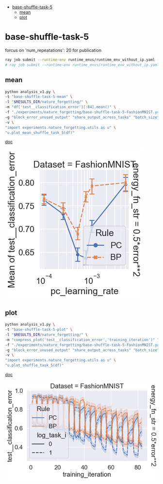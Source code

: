 - [base-shuffle-task-5](#base-shuffle-task-5)
  - [mean](#mean)
  - [plot](#plot)

<!-- # base

```bash
ray job submit --runtime-env runtime_envs/runtime_env_without_ip.yaml --address $pssr -- python main.py -c nature_forgetting/base
```

## mean

```bash
python analysis_v1.py \
-p "sns.set_theme()" \
-t "mean" \
-l "$RESULTS_DIR/nature_forgetting/" \
-m "df['test__classification_error'].mean()" \
-f "./experiments/nature_forgetting/base.yaml" \
-g "block_error_unused_output" "share_output_across_tasks" "batch_size" \
-v \
"import experiments.nature_forgetting.utils as u" \
"u.plot_mean(df)"
```

[doc](./mean.md)

## plot

```bash
python analysis_v1.py \
-p "sns.set_theme()" \
-t "plot" \
-l "$RESULTS_DIR/nature_forgetting/" \
-m "compress_plot('test__classification_error','training_iteration')" "df['test__classification_error'].mean()" \
-f "./experiments/nature_forgetting/base.yaml" \
-g "block_error_unused_output" "share_output_across_tasks" "batch_size" \
-v \
"import experiments.nature_forgetting.utils as u" \
"u.plot(df)"
```

[doc](./plot.md)

'block_error_unused_output': False, 'share_output_across_tasks': True, 'batch_size': 60 is the best, focusing on these configs

# base-1

```bash
ray job submit --runtime-env runtime_envs/runtime_env_without_ip.yaml --address $pssr -- python main.py -c nature_forgetting/base-1
```

## mean

```bash
python analysis_v1.py \
-p "sns.set_theme()" \
-t "base-1-mean" \
-l "$RESULTS_DIR/nature_forgetting/" \
-m "df['test__classification_error'].mean()" \
-f "./experiments/nature_forgetting/base-1.yaml" \
-g "block_error_unused_output" "share_output_across_tasks" "batch_size" \
-v \
"import experiments.nature_forgetting.utils as u" \
"u.plot_mean(df)"
```

[doc](./base-1-mean.md)

## plot

```bash
python analysis_v1.py \
-p "sns.set_theme()" \
-t "base-1-plot" \
-l "$RESULTS_DIR/nature_forgetting/" \
-m "compress_plot('test__classification_error','training_iteration')" "df['test__classification_error'].mean()" \
-f "./experiments/nature_forgetting/base-1.yaml" \
-g "block_error_unused_output" "share_output_across_tasks" "batch_size" \
-v \
"import experiments.nature_forgetting.utils as u" \
"u.plot(df)"
```

[doc](./base-1-plot.md)

'batch_size': 500 has most significant difference between RD and BP

# base-2

```bash
ray job submit --runtime-env runtime_envs/runtime_env_without_ip.yaml --address $pssr -- python main.py -c nature_forgetting/base-2
```

## mean

```bash
python analysis_v1.py \
-p "sns.set_theme()" \
-t "base-2-mean" \
-l "$RESULTS_DIR/nature_forgetting/" \
-m "df['test__classification_error'].mean()" \
-f "./experiments/nature_forgetting/base-2.yaml" \
-g "block_error_unused_output" "share_output_across_tasks" "batch_size" "num_repeatations" \
-v \
"import experiments.nature_forgetting.utils as u" \
"u.plot_mean(df)"
```

[doc](./base-2-mean.md)

## plot

```bash
python analysis_v1.py \
-p "sns.set_theme()" \
-t "base-2-plot" \
-l "$RESULTS_DIR/nature_forgetting/" \
-m "compress_plot('test__classification_error','training_iteration')" "df['test__classification_error'].mean()" \
-f "./experiments/nature_forgetting/base-2.yaml" \
-g "block_error_unused_output" "share_output_across_tasks" "batch_size" "num_repeatations" \
-v \
"import experiments.nature_forgetting.utils as u" \
"u.plot(df)"
```

[doc](./base-2-plot.md)

Shuffle task to cancel bias across task selection.

# base-shuffle-task

```bash
ray job submit --runtime-env runtime_envs/runtime_env_without_ip.yaml --address $pssr -- python main.py -c nature_forgetting/base-shuffle-task
```

## mean

```bash
python analysis_v1.py \
-p "sns.set_theme()" \
-t "base-shuffle-task-mean" \
-l "$RESULTS_DIR/nature_forgetting/" \
-m "df['test__classification_error'].mean()" \
-f "./experiments/nature_forgetting/base-shuffle-task.yaml" \
-g "block_error_unused_output" "share_output_across_tasks" "batch_size" "num_repeatations" \
-v \
"import experiments.nature_forgetting.utils as u" \
"u.plot_mean(df)"
```

[doc](./base-shuffle-task-mean.md)

## plot

```bash
python analysis_v1.py \
-p "sns.set_theme()" \
-t "base-shuffle-task-plot" \
-l "$RESULTS_DIR/nature_forgetting/" \
-m "compress_plot('test__classification_error','training_iteration')" "df['test__classification_error'].mean()" \
-f "./experiments/nature_forgetting/base-shuffle-task.yaml" \
-g "block_error_unused_output" "share_output_across_tasks" "batch_size" "num_repeatations" \
-v \
"import experiments.nature_forgetting.utils as u" \
"u.plot(df)"
```

[doc](./base-shuffle-task-plot.md)

# base-shuffle-task-1

```bash
ray job submit --runtime-env runtime_envs/runtime_env_without_ip.yaml --address $pssr -- python main.py -c nature_forgetting/base-shuffle-task-1
```

## mean

```bash
python analysis_v1.py \
-p "sns.set_theme()" \
-t "base-shuffle-task-1-mean" \
-l "$RESULTS_DIR/nature_forgetting/" \
-m "df['test__classification_error'].mean()" \
-f "./experiments/nature_forgetting/base-shuffle-task-1.yaml" \
-g "block_error_unused_output" "share_output_across_tasks" "batch_size" "num_repeatations" \
-v \
"import experiments.nature_forgetting.utils as u" \
"u.plot_mean(df)"
```

[doc](./base-shuffle-task-1-mean.md)

## plot

```bash
python analysis_v1.py \
-p "sns.set_theme()" \
-t "base-shuffle-task-1-plot" \
-l "$RESULTS_DIR/nature_forgetting/" \
-m "compress_plot('test__classification_error','training_iteration')" "df['test__classification_error'].mean()" \
-f "./experiments/nature_forgetting/base-shuffle-task-1.yaml" \
-g "block_error_unused_output" "share_output_across_tasks" "batch_size" "num_repeatations" \
-v \
"import experiments.nature_forgetting.utils as u" \
"u.plot(df)"
```

[doc](./base-shuffle-task-1-plot.md)

- 'block_error_unused_output': False, 'share_output_across_tasks': True, 'batch_size': 500, 'num_repeatations': 4
- 'block_error_unused_output': False, 'share_output_across_tasks': True, 'batch_size': 500, 'num_repeatations': 20

These two looks nice, keep going.

# base-shuffle-task-2

- 'batch_size': 500, 'num_repeatations': 4

I feel this one is most appropriate.

```bash
CUDA_VISIBLE_DEVICES=1,2,3 ray job submit --runtime-env runtime_envs/runtime_env_without_ip.yaml --address $pssr -- python main.py -c nature_forgetting/base-shuffle-task-2
```

## mean

```bash
python analysis_v1.py \
-p "sns.set_theme()" \
-t "base-shuffle-task-2-mean" \
-l "$RESULTS_DIR/nature_forgetting/" \
-m "df['test__classification_error'].mean()" \
-f "./experiments/nature_forgetting/base-shuffle-task-2.yaml" \
-g "block_error_unused_output" "share_output_across_tasks" "batch_size" "num_repeatations" "partial_num" \
-v \
"import experiments.nature_forgetting.utils as u" \
"u.plot_mean(df)"
```

[doc](./base-shuffle-task-2-mean.md)

## plot

```bash
python analysis_v1.py \
-p "sns.set_theme()" \
-t "base-shuffle-task-2-plot" \
-l "$RESULTS_DIR/nature_forgetting/" \
-m "compress_plot('test__classification_error','training_iteration')" "df['test__classification_error'].mean()" \
-f "./experiments/nature_forgetting/base-shuffle-task-2.yaml" \
-g "block_error_unused_output" "share_output_across_tasks" "batch_size" "num_repeatations" "partial_num" \
-v \
"import experiments.nature_forgetting.utils as u" \
"u.plot(df)"
```

[doc](./base-shuffle-task-2-plot.md)

# base-shuffle-task-3

'partial_num': 600 for FashionMNIST
'partial_num': 6000 for CIFAR10

```bash
CUDA_VISIBLE_DEVICES=1 ray job submit --runtime-env runtime_envs/runtime_env_without_ip.yaml --address $pssr -- python main.py -c nature_forgetting/base-shuffle-task-3-FashionMNIST
CUDA_VISIBLE_DEVICES=3 ray job submit --runtime-env runtime_envs/runtime_env_without_ip.yaml --address $pssr -- python main.py -c nature_forgetting/base-shuffle-task-3-CIFAR10
```

## mean

```bash
python analysis_v1.py \
-t "base-shuffle-task-3-mean" \
-l "$RESULTS_DIR/nature_forgetting/" \
-m "df['test__classification_error'].mean()" \
-f "./experiments/nature_forgetting/base-shuffle-task-3-FashionMNIST.yaml" "./experiments/nature_forgetting/base-shuffle-task-3-CIFAR10.yaml" \
-g "block_error_unused_output" "share_output_across_tasks" "batch_size" "num_repeatations" \
-v \
"import experiments.nature_forgetting.utils as u" \
"u.plot_mean_shuffle_task_3(df)"
```

[doc](./base-shuffle-task-3-mean.md)

## plot

```bash
python analysis_v1.py \
-t "base-shuffle-task-3-plot" \
-l "$RESULTS_DIR/nature_forgetting/" \
-m "compress_plot('test__classification_error','training_iteration')" "df['test__classification_error'].mean()" \
-f "./experiments/nature_forgetting/base-shuffle-task-3-FashionMNIST.yaml" "./experiments/nature_forgetting/base-shuffle-task-3-CIFAR10.yaml" \
-g "block_error_unused_output" "share_output_across_tasks" "batch_size" "num_repeatations" \
-v \
"import experiments.nature_forgetting.utils as u" \
"u.plot_shuffle_task_3(df)"
```

[doc](./base-shuffle-task-3-plot.md)

# base-shuffle-task-4

looking at both 'num_repeatations': 20 and 4

```bash
ray job submit --runtime-env runtime_envs/runtime_env_without_ip.yaml --address $pssr -- python main.py -c nature_forgetting/base-shuffle-task-4-FashionMNIST
CUDA_VISIBLE_DEVICES=0,3 ray job submit --runtime-env runtime_envs/runtime_env_without_ip.yaml --address $pssr -- python main.py -c nature_forgetting/base-shuffle-task-4-CIFAR10
```

## mean

```bash
python analysis_v1.py \
-t "base-shuffle-task-4-mean" \
-l "$RESULTS_DIR/nature_forgetting/" \
-m "df['test__classification_error'].mean()" \
-f "./experiments/nature_forgetting/base-shuffle-task-4-FashionMNIST.yaml" "./experiments/nature_forgetting/base-shuffle-task-4-CIFAR10.yaml" \
-g "block_error_unused_output" "share_output_across_tasks" "batch_size" "num_repeatations" \
-v \
"import experiments.nature_forgetting.utils as u" \
"u.plot_mean_shuffle_task_3(df)"
```

[doc](./base-shuffle-task-4-mean.md)

## plot

```bash
python analysis_v1.py \
-t "base-shuffle-task-4-plot" \
-l "$RESULTS_DIR/nature_forgetting/" \
-m "compress_plot('test__classification_error','training_iteration')" "df['test__classification_error'].mean()" \
-f "./experiments/nature_forgetting/base-shuffle-task-4-FashionMNIST.yaml" "./experiments/nature_forgetting/base-shuffle-task-4-CIFAR10.yaml" \
-g "block_error_unused_output" "share_output_across_tasks" "batch_size" "num_repeatations" \
-v \
"import experiments.nature_forgetting.utils as u" \
"u.plot_shuffle_task_3(df)"
```

[doc](./base-shuffle-task-4-plot.md) -->

# base-shuffle-task-5

forcus on 'num_repeatations': 20 for publication

```bash
ray job submit --runtime-env runtime_envs/runtime_env_without_ip.yaml --address $pssr -- python main.py -c nature_forgetting/base-shuffle-task-5-FashionMNIST
# ray job submit --runtime-env runtime_envs/runtime_env_without_ip.yaml --address $pssr -- python main.py -c nature_forgetting/base-shuffle-task-5-CIFAR10
```

## mean

```bash
python analysis_v1.py \
-t "base-shuffle-task-5-mean" \
-l "$RESULTS_DIR/nature_forgetting/" \
-m "df['test__classification_error'][:84].mean()" \
-f "./experiments/nature_forgetting/base-shuffle-task-5-FashionMNIST.yaml" \
-g "block_error_unused_output" "share_output_across_tasks" "batch_size" "num_repeatations" \
-v \
"import experiments.nature_forgetting.utils as u" \
"u.plot_mean_shuffle_task_5(df)"
```

[doc](./base-shuffle-task-5-mean.md)

![](./base-shuffle-task-5-mean-False_True_500_20.png)

## plot

```bash
python analysis_v1.py \
-t "base-shuffle-task-5-plot" \
-l "$RESULTS_DIR/nature_forgetting/" \
-m "compress_plot('test__classification_error','training_iteration')" "df['test__classification_error'][:84].mean()" \
-f "./experiments/nature_forgetting/base-shuffle-task-5-FashionMNIST.yaml" \
-g "block_error_unused_output" "share_output_across_tasks" "batch_size" "num_repeatations" \
-v \
"import experiments.nature_forgetting.utils as u" \
"u.plot_shuffle_task_5(df)"
```

[doc](./base-shuffle-task-5-plot.md)

![](./base-shuffle-task-5-plot-False_True_500_20.png)

<!-- ## mean-fr

split by resuming and nature_forgetting

```bash
ray job submit --runtime-env runtime_envs/runtime_env_without_ip.yaml --address $pssr -- python main.py -c nature_forgetting/base-shuffle-task-5-FashionMNIST-fr
ray job submit --runtime-env runtime_envs/runtime_env_without_ip.yaml --address $pssr -- python main.py -c nature_forgetting/base-shuffle-task-5-CIFAR10-fr
```

```bash
python analysis_v1.py \
-t "base-shuffle-task-5-mean-fr" \
-l "$RESULTS_DIR/nature_forgetting/" \
-m "df['test__classification_error'][:84].mean()" \
-f "./experiments/nature_forgetting/base-shuffle-task-5-FashionMNIST-fr.yaml" "./experiments/nature_forgetting/base-shuffle-task-5-CIFAR10-fr.yaml" \
-g "block_error_unused_output" "share_output_across_tasks" "batch_size" "num_repeatations" \
-v \
"import experiments.nature_forgetting.utils as u" \
"u.plot_mean_shuffle_task_5_fr(df)"
```

[doc](./base-shuffle-task-5-mean-fr.md) -->
